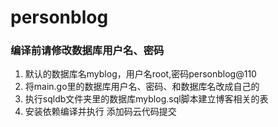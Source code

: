 # personblog
### 编译前请修改数据库用户名、密码
1. 默认的数据库名myblog，用户名root,密码personblog@110
2. 将main.go里的数据库用户名、密码、和数据库名改成自己的
3. 执行sqldb文件夹里的数据库myblog.sql脚本建立博客相关的表
4. 安装依赖编译并执行
添加码云代码提交
